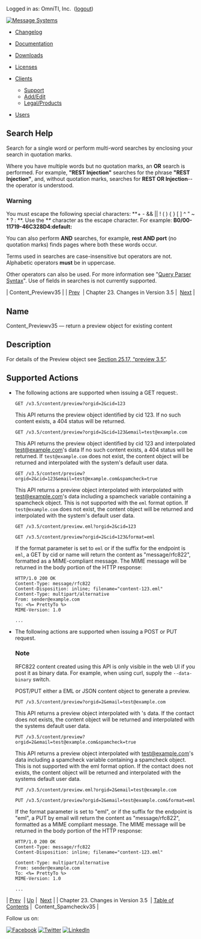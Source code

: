 Logged in as: OmniTI, Inc.  ([logout](https://support.messagesystems.com/logout.php))

[![Message Systems](https://support.messagesystems.com/images/ms-white205.png)](https://support.messagesystems.com/start.php) 

*   [Changelog](https://support.messagesystems.com/start.php?show=changelog)
*   [Documentation](https://support.messagesystems.com/docs/)
*   [Downloads](https://support.messagesystems.com/start.php)

*   [Licenses](https://support.messagesystems.com/license_summary.php)
*   <a href="">Clients</a>
    *   [Support](https://support.messagesystems.com/cs.php)
    *   [Add/Edit](https://support.messagesystems.com/edit_client.php)
    *   [Legal/Products](https://support.messagesystems.com/edit_products.php)
*   [Users](https://support.messagesystems.com/edit_customer.php)

## Search Help

Search for a single word or perform multi-word searches by enclosing your search in quotation marks.

Where you have multiple words but no quotation marks, an **OR** search is performed. For example, **"REST Injection"** searches for the phrase **"REST Injection"**, and, without quotation marks, searches for **REST OR Injection**--the operator is understood.

### Warning

You must escape the following special characters: **+ - && || ! ( ) { } [ ] ^ " ~ * ? : \**. Use the **\** character as the escape character. For example: **B0/00-11719-46C328D4\:default\:**

You can also perform **AND** searches, for example, **rest AND port** (no quotation marks) finds pages where both these words occur.

Terms used in searches are case-insensitive but operators are not. Alphabetic operators **must** be in uppercase.

Other operators can also be used. For more information see "[Query Parser Syntax](https://lucene.apache.org/core/old_versioned_docs/versions/3_0_0/queryparsersyntax.html)". Use of fields in searches is not currently supported.

| Content_Previewv35 |
| [Prev](rest.version35.php)  | Chapter 23. Changes in Version 3.5 |  [Next](rest.Content_Spamcheckv35.php) |

<a name="rest.Content_Previewv35"></a>
## Name

Content_Previewv35 — return a preview object for existing content

<a name="idp771232"></a>
## Description

For details of the Preview object see [Section 25.17, “preview 3.5”](rest.autogen.struct.preview3.5.php "25.17. preview 3.5").

## Supported Actions

*   The following actions are supported when issuing a GET request:.

    `GET /v3.5/content/preview?orgid=2&cid=123`

    This API returns the preview object identified by cid 123. If no such content exists, a 404 status will be returned.

    `GET /v3.5/content/preview?orgid=2&cid=123&email=test@example.com`

    This API returns the preview object identified by cid 123 and interpolated test@example.com's data If no such content exists, a 404 status will be returned. If `test@example.com` does not exist, the content object will be returned and interpolated with the system's default user data.

    `GET /v3.5/content/preview?orgid=2&cid=123&email=test@example.com&spamcheck=true`

    This API returns a preview object interpolated with interpolated with test@example.com's data including a spamcheck variable containing a spamcheck object. This is not supported with the `eml` format option. If `test@example.com` does not exist, the content object will be returned and interpolated with the system's default user data.

    ```
    GET /v3.5/content/preview.eml?orgid=2&cid=123

    GET /v3.5/content/preview?orgid=2&cid=123&format=eml
    ```

    If the format parameter is set to `eml` or if the suffix for the endpoint is `eml`, a GET by cid or name will return the content as "message/rfc822", formatted as a MIME-compliant message. The MIME message will be returned in the body portion of the HTTP response:

    ```
    HTTP/1.0 200 OK
    Content-Type: message/rfc822
    Content-Disposition: inline; filename="content-123.eml"
    Content-Type: multipart/alternative
    From: sender@example.com
    To: <%= PrettyTo %>
    MIME-Version: 1.0

    ...
    ```

*   The following actions are supported when issuing a POST or PUT request.

    ### Note

    RFC822 content created using this API is only visible in the web UI if you post it as binary data. For example, when using curl, supply the `--data-binary` switch.

    POST/PUT either a EML or JSON content object to generate a preview.

    `PUT /v3.5/content/preview?orgid=2&email=test@example.com`

    This API returns a preview object interpolated with 's data. If the contact does not exists, the content object will be returned and interpolated with the systems default user data.

    `PUT /v3.5/content/preview?orgid=2&email=test@example.com&spamcheck=true`

    This API returns a preview object interpolated with test@example.com's data including a spamcheck variable containing a spamcheck object. This is not supported with the eml format option. If the contact does not exists, the content object will be returned and interpolated with the systems default user data.

    ```
    PUT /v3.5/content/preview.eml?orgid=2&email=test@example.com

    PUT /v3.5/content/preview?orgid=2&email=test@example.com&format=eml
    ```

    If the format parameter is set to "eml", or if the suffix for the endpoint is "eml", a PUT by email will return the content as "message/rfc822", formatted as a MIME compliant message. The MIME message will be returned in the body portion of the HTTP response:

    ```
    HTTP/1.0 200 OK
    Content-Type: message/rfc822
    Content-Disposition: inline; filename="content-123.eml"

    Content-Type: multipart/alternative
    From: sender@example.com
    To: <%= PrettyTo %>
    MIME-Version: 1.0

    ...
    ```

| [Prev](rest.version35.php)  | [Up](rest.version35.php) |  [Next](rest.Content_Spamcheckv35.php) |
| Chapter 23. Changes in Version 3.5  | [Table of Contents](index.php) |  Content_Spamcheckv35 |

Follow us on:

[![Facebook](https://support.messagesystems.com/images/icon-facebook.png)](http://www.facebook.com/messagesystems) [![Twitter](https://support.messagesystems.com/images/icon-twitter.png)](http://twitter.com/#!/MessageSystems) [![LinkedIn](https://support.messagesystems.com/images/icon-linkedin.png)](http://www.linkedin.com/company/message-systems)